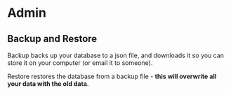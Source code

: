 # Admin

## Backup and Restore

Backup backs up your database to a json file, and downloads it so you can store it on your computer (or email it to someone).

Restore restores the database from a backup file - **this will overwrite all your data with the old data**.